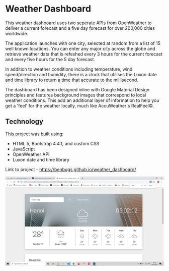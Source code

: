 

# Weather Dashboard

This weather dashboard uses two seperate APIs from OpenWeather to deliver a current forecast and a five day forecast for over 200,000 cities worldwide.

The application launches with one city, selected at random from a list of 15 well known locations. You can enter any major city across the globe and retrieve weather data that is refeshed every 3 hours for the current forecast and every five hours for the 5 day forecast.

In addition to weather conditions including temperature, wind speed/direction and humidity, there is a clock that utilises the Luxon date and time library to return a time that accurate to the millisecond.

The dashboard has been designed inline with Google Material Design principles and features background images that correspond to local weather conditions. This add an additional layer of information to help you get a 'feel' for the weather locally, much like AccuWeather's RealFeel©.

## Technology

This project was built using:

- HTML 5, Bootstrap 4.4.1, and custom CSS
- JavaScript
- OpenWeather API
- Luxon date and time library

Link to project - https://benbugs.github.io/weather_dashboard/


![Screen grab of dashboard](weather_dashboard.jpg)
